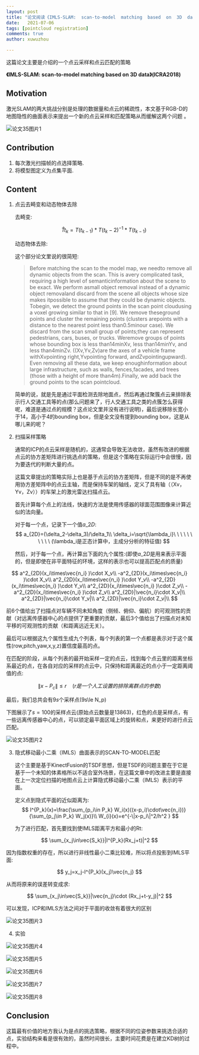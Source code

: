 ```yaml
---
layout: post
title: "论文阅读《IMLS-SLAM:  scan-to-model  matching  based  on  3D  data》"
date:   2021-07-06
tags: [pointcloud registration]
comments: true
author: xuwuzhou

---
```


这篇论文主要是介绍的一个点云采样和点云匹配的策略

<!-- more -->

**《IMLS-SLAM:  scan-to-model  matching  based  on  3D  data》(ICRA2018)**

## Motivation

   激光SLAM的两大挑战分别是处理的数据量和点云的稀疏性，本文基于RGB-D的地图隐性的曲面表示来提出一个新的点云采样和匹配策略从而缓解这两个问题	。

   ![论文35图片1](../images/论文35图片1.png)

## Contribution

1. 每次激光扫描帧的点选择策略.
2. 将模型图定义为点集平面.

## Content

1. 点云去畸变和动态物体去除

   去畸变:
   
   $$
   \hat{T}{t_k}=T(t_{k-1})*T(t_k-2)^{-1}*T(t_{k-1})
   $$
   
   动态物体去除:
   
   这个部分论文里说的很简短:
   
   > Before  matching  the  scan  to  the  model  map,  we  needto  remove  all  dynamic  objects  from  the  scan.  This  is  avery  complicated  task,  requiring  a  high  level  of  semanticinformation  about  the  scene  to  be  exact.  We  perform  asmall  object  removal  instead  of  a  dynamic  object  removaland  discard  from  the  scene  all  objects  whose  size  makes  itpossible  to  assume  that  they  could  be  dynamic  objects.  Tobegin,  we  detect  the  ground  points  in  the  scan  point  cloudusing a voxel growing similar to that in [9]. We remove theseground points and cluster the remaining points (clusters arepoints with a distance to the nearest point less than0.5minour case). We discard from the scan small group of points;they  can  represent  pedestrians,  cars,  buses,  or  trucks.  Weremove  groups  of  points  whose  bounding  box  is  less  than14minXv,  less  than14minYv,  and  less  than4minZv.  ((Xv,Yv,Zv)are  the  axes  of  a  vehicle  frame  withXvpointing  right,Yvpointing  forward,  andZvpointingupward).  Even  removing  all  these  data,  we  keep  enoughinformation about large infrastructure, such as walls, fences,facades,  and  trees  (those  with  a  height  of  more  than4m).Finally,  we  add  back  the  ground  points  to  the  scan  pointcloud.
   
   简单的说，就是先是通过平面检测去除地面点，然后再通过聚簇点云来排除表示行人交通工具等的点(那么问题来了，行人交通工具之类的点簇怎么获得呢，难道是通过点的规模？这点论文里并没有进行说明)，最后说移除长宽小于14，高小于4的bounding box，但是全文没有提到bounding box，这是从哪儿来的呢？
   
2. 扫描采样策略

   通常的ICP的点云采样是随机的，这通常会导致无法收敛，虽然有改进的根据点云的协方差矩阵进行挑选点的策略，但是这个策略在实际运行中会很慢，因为要迭代的判断大量的点。
   
   这篇文章提出的策略实际上也是基于点云的协方差矩阵，但是不同的是不再使用协方差矩阵中的点云主轴，而是保持车架的轴线，定义了具有轴（（Xv，Yv，Zv））的车架上的激光雷达扫描点云。
   
   首先计算每个点上的法线，快速的方法是使用传感器的球面范围图像来计算近似的法向量。
   
   对于每一个点，记录下一个值$a\_{2D}$:
$$
a_{2D}=(\delta_2-\delta_3)/\delta_1\\
   \delta_i=\sqrt{\lambda_i}\ \ \ \  \ \ \ \ \ \ (\lambda_i是正态计算中，主成分分析的特征值)
$$

   然后，对于每一个点，再计算出下面的九个属性:(即使$a\_{2D}$是用来表示平面的，但是即使在非平面特征的环境，这样的表示也可以提高匹配点的质量)

$$
a^2_{2D}(x_i\times\vec{n_i} )\cdot X_v\\
-a^2_{2D}(x_i\times\vec{n_i} )\cdot X_v\\
a^2_{2D}(x_i\times\vec{n_i} )\cdot Y_v\\
-a^2_{2D}(x_i\times\vec{n_i} )\cdot Y_v\\
a^2_{2D}(x_i\times\vec{n_i} )\cdot Z_v\\
-a^2_{2D}(x_i\times\vec{n_i} )\cdot Z_v\\
a^2_{2D}|\vec{n_i}\cdot X_v|\\
a^2_{2D}|\vec{n_i}\cdot Y_v|\\
a^2_{2D}|\vec{n_i}\cdot Z_v|\\
$$

   前6个值给出了扫描点对车辆不同未知角度（侧倾、俯仰、偏航）的可观测性的贡献（对远离传感器中心的点提供了更重要的贡献，最后3个值给出了扫描点对未知平移的可观测性的贡献（和距离远近无关）。

   最后可以根据这九个属性生成九个列表，每个列表的第一个点都是表示对于这个属性(row,pitch,yaw,x,y,z)置信度最高的点。

   在匹配的阶段，从每个列表的最开始采样一定的点云，找到每个点云里的距离坐标系最近的点，在各自对应的采样的点云中，只保持和距离最近的点小于一定距离阈值的点:

$$
\|x-P_c\|\le r\ \ \ \ (r是一个人工设置的排除离群点的参数)
$$

   最后，我们总共会有$9s$个采样点(9s\le N\_p)

   下图展示了$s=100$的采样点云(原始点云数量是13863)，红色的点是采样点，有一些远离传感器中心的点，可以锁定最平面区域上的旋转和点，来更好的进行点云匹配。

![论文35图片2](../images/论文35图片2.png)

3. 隐式移动最小二乘（IMLS）曲面表示的SCAN-TO-MODEL匹配

   这个主要是基于KinectFusion的TSDF思想，但是TSDF的问题主要在于它是基于一个未知的体素格所以不适合室外场景，在这篇文章中的改进主要是直接在上一次定位扫描的地图点云上计算隐式移动最小二乘（IMLS）表示的平面。
   
   定义点到隐式平面的近似距离为:
$$
I^{P_k}(x)=\frac{\sum_{p_i\in P_k} W_i(x)((x-p_i)\cdot\vec{n_i})}{\sum_{p_j\in P_k} W_j(x)}\\
W_{i}(x)=e^{-\|x-p_i\|^2/h^2	}
$$

   为了进行匹配，首先要找到使IMLS距离平方和最小的Rt:

$$
\sum_{x_j\in\vec{S_k}}|I^{P_k}(Rx_j+t)|^2
$$

   因为指数权重的存在，所以进行非线性最小二乘比较难，所以将点投影到IMLS平面:

$$
y_j=x_j-I^{P_k}(x_j)\vec{n_j}
$$

   从而将原来的误差转变成求:

$$
\sum_{x_j\in\vec{S_k}}|\vec{n_j}\cdot (Rx_j+t-y_j)|^2
$$

   可以发现，ICP和IMLS方法之间对于平面的收敛有着很大的区别
   
![论文35图片3](../images/论文35图片3.png)

4. 实验

![论文35图片4](../images/论文35图片4.png)

![论文35图片5](../images/论文35图片5.png)

![论文35图片6](../images/论文35图片6.png)

![论文35图片7](../images/论文35图片7.png)

![论文35图片8](../images/论文35图片8.png)

## Conclusion

   这篇最有价值的地方我认为是点的挑选策略，根据不同的位姿参数来挑选合适的点，实验结构来看是很有效的，虽然时间很长，主要时间花费是在建立KD树的过程中。